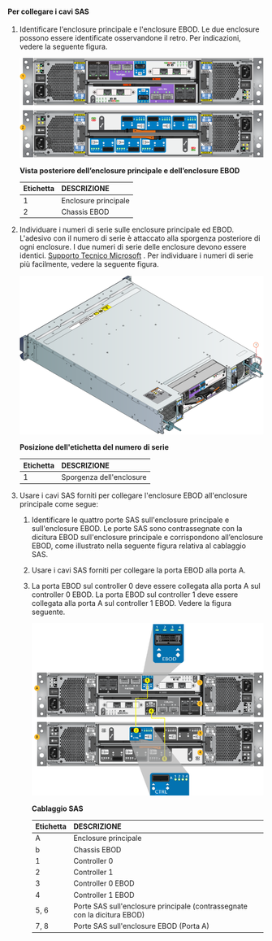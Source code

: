 <!--author=alkohli last changed:02/22/16-->

#### <a name="to-attach-the-sas-cables"></a>Per collegare i cavi SAS
1. Identificare l'enclosure principale e l'enclosure EBOD. Le due enclosure possono essere identificate osservandone il retro. Per indicazioni, vedere la seguente figura. 
   
    ![Vista posteriore dell’enclosure principale e dell’enclosure EBOD](./media/storsimple-sas-cable-8600/HCSBackplaneofprimaryandEBODenclosure.png)
   
    **Vista posteriore dell’enclosure principale e dell’enclosure EBOD**
   
   | Etichetta | DESCRIZIONE |
   |:--- |:--- |
   | 1 |Enclosure principale |
   | 2 |Chassis EBOD |
2. Individuare i numeri di serie sulle enclosure principale ed EBOD. L'adesivo con il numero di serie è attaccato alla sporgenza posteriore di ogni enclosure. I due numeri di serie delle enclosure devono essere identici. [Supporto Tecnico Microsoft](../articles/storsimple/storsimple-contact-microsoft-support.md) . Per individuare i numeri di serie più facilmente, vedere la seguente figura.
   
    ![Vista posteriore dell’enclosure con la posizione del numero di serie](./media/storsimple-sas-cable-8600/HCSRearviewofenclosureindicatinglocationofserialnumbersticker.png)
   
    **Posizione dell'etichetta del numero di serie**
   
   | Etichetta | DESCRIZIONE |
   |:--- |:--- |
   | 1 |Sporgenza dell'enclosure |
3. Usare i cavi SAS forniti per collegare l'enclosure EBOD all'enclosure principale come segue:
   
   1. Identificare le quattro porte SAS sull'enclosure principale e sull'enclosure EBOD. Le porte SAS sono contrassegnate con la dicitura EBOD sull'enclosure principale e corrispondono all’enclosure EBOD, come illustrato nella seguente figura relativa al cablaggio SAS.
   2. Usare i cavi SAS forniti per collegare la porta EBOD alla porta A.
   3. La porta EBOD sul controller 0 deve essere collegata alla porta A sul controller 0 EBOD. La porta EBOD sul controller 1 deve essere collegata alla porta A sul controller 1 EBOD. Vedere la figura seguente. 
      
      ![Cablaggio SAS per il dispositivo](./media/storsimple-sas-cable-8600/HCSSAScablingforyourdevice.png)
      
      **Cablaggio SAS**
      
      | Etichetta | DESCRIZIONE |
      |:--- |:--- |
      | A |Enclosure principale |
      | b |Chassis EBOD |
      | 1 |Controller 0 |
      | 2 |Controller 1 |
      | 3 |Controller 0 EBOD |
      | 4 |Controller 1 EBOD |
      | 5, 6 |Porte SAS sull'enclosure principale (contrassegnate con la dicitura EBOD) |
      | 7, 8 |Porte SAS sull'enclosure EBOD (Porta A) |

